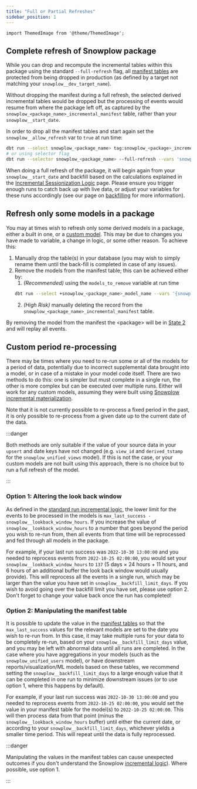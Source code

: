 ```yaml
---
title: "Full or Partial Refreshes"
sidebar_position: 1
---
```


```mdx-code-block
import ThemedImage from '@theme/ThemedImage';
```

## Complete refresh of Snowplow package

While you can drop and recompute the incremental tables within this package using the standard `--full-refresh` flag, all [manifest tables](/docs/modeling-your-data/modeling-your-data-with-dbt/package-elements/manifest-tables/index.md) are protected from being dropped in production (as defined by a target not matching your `snowplow__dev_target_name`). 

Without dropping the manifest during a full refresh, the selected derived incremental tables would be dropped but the processing of events would resume from where the package left off, as captured by the `snowplow_<package_name>_incremental_manifest` table, rather than your `snowplow__start_date`.

In order to drop all the manifest tables and start again set the `snowplow__allow_refresh` var to `true` at run time:


```bash
dbt run --select snowplow_<package_name> tag:snowplow_<package>_incremental --full-refresh --vars 'snowplow__allow_refresh: true'
# or using selector flag
dbt run --selector snowplow_<package_name> --full-refresh --vars 'snowplow__allow_refresh: true'
```

When doing a full refresh of the package, it will begin again from your `snowplow__start_date` and backfill based on the calculations explained in the [Incremental Sessionization Logic](/docs/modeling-your-data/modeling-your-data-with-dbt/package-elements/incremental-processing/index.md) page. Please ensure you trigger enough runs to catch back up with live data, or adjust your variables for these runs accordingly (see our page on [backfilling](/docs/modeling-your-data/modeling-your-data-with-dbt/dbt-operation/backfilling/index.md) for more information).


## Refresh only some models in a package

You may at times wish to refresh only some derived models in a package, either a built in one, or a [custom model](/docs/modeling-your-data/modeling-your-data-with-dbt/dbt-custom-models/index.md). This may be due to changes you have made to variable, a change in logic, or some other reason. To achieve this:

1. Manually drop the table(s) in your database (you may wish to simply rename them until the back-fill is completed in case of any issues).
2. Remove the models from the manifest table; this can be achieved either by:
   1. *(Recommended)* using the `models_to_remove` variable at run time
    ```bash
    dbt run --select +snowplow_<package_name>_model_name --vars '{snowplow__start_date: "yyyy-mm-dd", models_to_remove: snowplow_<package>_model_name}'
    ```
    2. *(High Risk)* manually deleting the record from the `snowplow_<package_name>_incremental_manifest` table.

By removing the  model from the manifest the <package\> will be in [State 2](/docs/modeling-your-data/modeling-your-data-with-dbt/package-elements/incremental-processing/index.md#state-2-new-model-introduced) and will replay all events.

## Custom period re-processing

There may be times where you need to re-run some or all of the models for a period of data, potentially due to incorrect supplemental data brought into a model, or in case of a mistake in your model code itself. There are two methods to do this: one is simpler but must complete in a single run, the other is more complex but can be executed over multiple runs. Either will work for any custom models, assuming they were built using [Snowplow incremental materialization](/docs/modeling-your-data/modeling-your-data-with-dbt/package-elements/optimized-upserts/index.md).

Note that it is not currently possible to re-process a fixed period in the past, it is only possible to re-process from a given date up to the current date of the data.

:::danger

Both methods are only suitable if the value of your source data in your `upsert` and date keys have not changed (e.g. `view_id` and `derived_tstamp` for the `snowplow_unified_views` model). If this is not the case, or your custom models are not built using this approach, there is no choice but to run a full refresh of the model.

:::
### Option 1: Altering the look back window

As defined in the [standard run incremental logic](/docs/modeling-your-data/modeling-your-data-with-dbt/package-elements/incremental-processing/index.md#state-4-standard-run), the lower limit for the events to be processed in the models is `max_last_success - snowplow__lookback_window_hours`. If you increase the value of `snowplow__lookback_window_hours` to a number that goes beyond the period you wish to re-run from, then all events from that time will be reprocessed and fed through all models in the package.

For example, if your last run success was `2022-10-30 13:00:00` and you needed to reprocess events from `2022-10-25 02:00:00`, you would set your `snowplow__lookback_window_hours` to `137` (5 days × 24 hours + 11 hours, and 6 hours of an additional buffer the look back window would usually provide). This will reprocess all the events in a single run, which may be larger than the value you have set in `snowplow__backfill_limit_days`. If you wish to avoid going over the backfill limit you have set, please use option 2. Don't forget to change your value back once the run has completed!

<p align="center">
<ThemedImage 
alt="Demonstration of data processing through option 1 approach" 
sources={{
    light: require('./images/data_progress_example1_light.drawio.png').default, 
    dark: require('./images/data_progress_example1_dark.drawio.png').default
}}/>
</p>

### Option 2: Manipulating the manifest table

It is possible to update the value in the [manifest tables](/docs/modeling-your-data/modeling-your-data-with-dbt/dbt-operation/index.md#manifest-tables) so that the `max_last_success` values for the relevant models are set to the date you wish to re-run from. In this case, it may take multiple runs for your data to be completely re-run, based on your `snowplow__backfill_limit_days` value, and you may be left with abnormal data until all runs are completed. In the case where you have aggregations in your models (such as the `snowplow_unified_users` model), or have downstream reports/visualization/ML models based on these tables, we recommend setting the `snowplow__backfill_limit_days` to a large enough value that it can be completed in one run to minimize downstream issues (or to use option 1, where this happens by default).

For example, if your last run success was `2022-10-30 13:00:00` and you needed to reprocess events from `2022-10-25 02:00:00`, you would set the value in your manifest table for the model(s) to `2022-10-25 02:00:00`. This will then process data from that point (minus the `snowplow__lookback_window_hours` buffer) until either the current date, or according to your `snowplow__backfill_limit_days`, whichever yields a smaller time period. This will repeat until the data is fully reprocessed.

<p align="center">
<ThemedImage
alt="Demonstration of data processing through multiple runs of the option 2 approach"
sources={{
    light: require('./images/data_progress_example2_light.drawio.png').default,
    dark: require('./images/data_progress_example2_dark.drawio.png').default
    }}
/>
</p>

:::danger

Manipulating the values in the manifest tables can cause unexpected outcomes if you don't understand the Snowplow [incremental logic](/docs/modeling-your-data/modeling-your-data-with-dbt/package-elements/incremental-processing/index.md)). Where possible, use option 1.

:::
